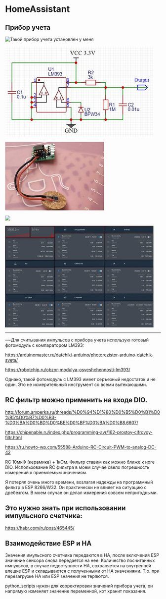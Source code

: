 # HomeAssistant

## Прибор учета

![Такой прибор учета установлен у меня](https://github.com/Elnio13/HomeAssistant/blob/master/1.BMP)


![](https://github.com/Elnio13/HomeAssistant/blob/master/2.jpg)



![](https://github.com/Elnio13/HomeAssistant/blob/master/3.jpg)


![](https://github.com/Elnio13/HomeAssistant/blob/master/4.jpg)


![](https://github.com/Elnio13/HomeAssistant/blob/master/5.jpg)

____

~~Для считывания импульсов с прибора учета использую готовый фотомодуль с компаратором LM393:

https://arduinomaster.ru/datchiki-arduino/photorezistor-arduino-datchik-sveta/

https://robotchip.ru/obzor-modulya-osveshchennosti-lm393/

Однако, такой фотомодуль с LM393 имеет серъезный недостаток и не один. Это не исмерительный инструмент со всеми вытекающими. 

## RC фильтр можно применить на входе DIO. 

http://forum.amperka.ru/threads/%D0%94%D1%80%D0%B5%D0%B1%D0%B5%D0%B7%D0%B3-%D0%BA%D0%BD%D0%BE%D0%BF%D0%BA%D0%B8.6607/

https://chipenable.ru/index.php/programming-avr/162-prostoy-cifrovoy-filtr.html

https://ru.howto-wp.com/55588-Arduino-RC-Circuit-PWM-to-analog-DC-42

RC 10мкФ (керамика) + 1кОм. Фильтр ставим как можно ближе к ноге DIO.  Использование RC фильтра в моем случае свело погрешность измерений к приемлемым значениям.

Я потерял очень много времени, возлагая надежды на программный фильтр в ESP 8266/W32. Он практически не влияет на ситуацию с дребезгом. В моем случае он делал измерения совсем непригодными.

## Это нужно знать при использовании импульсного счетчика:

https://habr.com/ru/post/465445/

## Взаимодействие ESP и HA
Значения имульсного счетчика передаются в HA, после включения ESP значение сенсора снова передается на нее. Количество посчитанных импульсов, в случае недоступности HA, сохраняется на внутренней влешке ESP и складываются с полученными от HA значениями. Т.о. при перезагрузке HA или ESP значения не теряются.

python_scripts нужен для корректировки значений прибора учета, он напрямую изменяет значение переменной, кот хранит показания.
